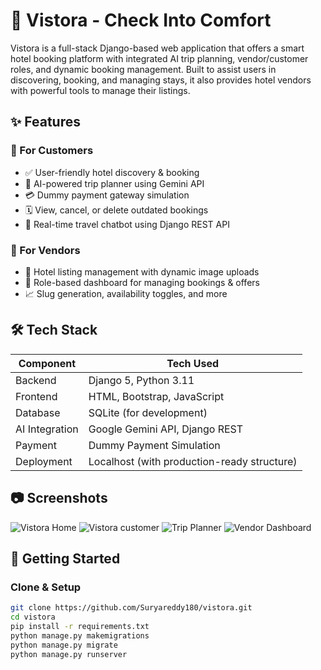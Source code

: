 # 🏨 Vistora - Check Into Comfort

Vistora is a full-stack Django-based web application that offers a smart hotel booking platform with integrated AI trip planning, vendor/customer roles, and dynamic booking management. Built to assist users in discovering, booking, and managing stays, it also provides hotel vendors with powerful tools to manage their listings.

## ✨ Features

### 🔹 For Customers
- ✅ User-friendly hotel discovery & booking
- 🧠 AI-powered trip planner using Gemini API
- 💳 Dummy payment gateway simulation
- 🗓️ View, cancel, or delete outdated bookings
- 💬 Real-time travel chatbot using Django REST API

### 🔹 For Vendors
- 🏨 Hotel listing management with dynamic image uploads
- 🎯 Role-based dashboard for managing bookings & offers
- 📈 Slug generation, availability toggles, and more



## 🛠️ Tech Stack

| Component      | Tech Used                          |
|----------------|------------------------------------|
| Backend        | Django 5, Python 3.11               |
| Frontend       | HTML, Bootstrap, JavaScript         |
| Database       | SQLite (for development)            |
| AI Integration | Google Gemini API, Django REST      |
| Payment        | Dummy Payment Simulation            |
| Deployment     | Localhost (with production-ready structure) |

## 📷 Screenshots

![Vistora Home](./screenshots/index.png)
![Vistora customer](./screenshots/customer_dashboard.png)
![Trip Planner](./screenshots/plan_trip.png)
![Vendor Dashboard](./screenshots/vendor_dashboard.png)

## 🚀 Getting Started

### Clone & Setup
```bash
git clone https://github.com/Suryareddy180/vistora.git
cd vistora
pip install -r requirements.txt
python manage.py makemigrations
python manage.py migrate
python manage.py runserver
